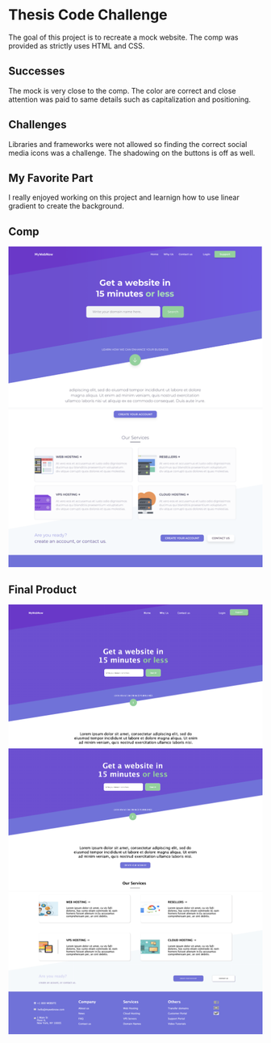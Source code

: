 # Thesis Code Challenge

The goal of this project is to recreate a mock website. The comp was provided as strictly uses HTML and CSS.

## Successes

The mock is very close to the comp. The color are correct and close attention was paid to same details such as capitalization and positioning.

## Challenges

Libraries and frameworks were not allowed so finding the correct social media icons was a challenge. The shadowing on the buttons is off as well. 

## My Favorite Part

I really enjoyed working on this project and learnign how to use linear gradient to create the background.

## Comp

![comp](/assets/Comp-Top-Page.png)
![comp](/assets/Comp-Bottom-Page.png)

## Final Product

![finalproduct](/assets/Top-Page.png)
![finalproduct](/assets/Mid-Page.png)
![finalproduct](/assets/Bottom-Page.png)
